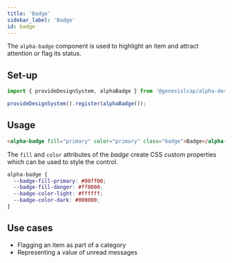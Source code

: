 ```yaml
---
title: 'Badge'
sidebar_label: 'Badge'
id: badge
---
```


The `alpha-badge` component is used to highlight an item and attract attention or flag its status.

## Set-up

```ts
import { provideDesignSystem, alphaBadge } from '@genesislcap/alpha-design-system';

provideDesignSystem().register(alphaBadge());
```

## Usage

```html live
<alpha-badge fill="primary" color="primary" class="badge">Badge</alpha-badge>
```

The `fill` and `color` attributes of the _badge_ create CSS custom properties which can be used to style the control.

```css
alpha-badge {
  --badge-fill-primary: #00ff00;
  --badge-fill-danger: #ff0000;
  --badge-color-light: #ffffff;
  --badge-color-dark: #000000;
}
```

## Use cases

* Flagging an item as part of a category
* Representing a value of unread messages

